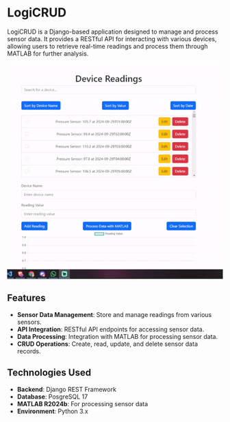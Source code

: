 # LogiCRUD

LogiCRUD is a Django-based application designed to manage and process sensor data. It provides a RESTful API for interacting with various devices, allowing users to retrieve real-time readings and process them through MATLAB for further analysis.


![Current Functionality](logicrud.gif)



## Features

- **Sensor Data Management**: Store and manage readings from various sensors.
- **API Integration**: RESTful API endpoints for accessing sensor data.
- **Data Processing**: Integration with MATLAB for processing sensor data.
- **CRUD Operations**: Create, read, update, and delete sensor data records.

## Technologies Used

- **Backend**: Django REST Framework
- **Database**: PosgreSQL 17
- **MATLAB R2024b**: For processing sensor data
- **Environment**: Python 3.x
